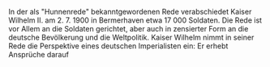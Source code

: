 In der als "Hunnenrede" bekanntgewordenen Rede verabschiedet Kaiser Wilhelm II. am 2. 7. 1900 in Bermerhaven etwa 17 000 Soldaten. Die Rede ist vor Allem an die Soldaten gerichtet, aber auch in zensierter Form an die deutsche Bevölkerung und die Weltpolitik. Kaiser Wilhelm nimmt in seiner Rede die Perspektive eines deutschen Imperialisten ein: Er erhebt Ansprüche darauf  